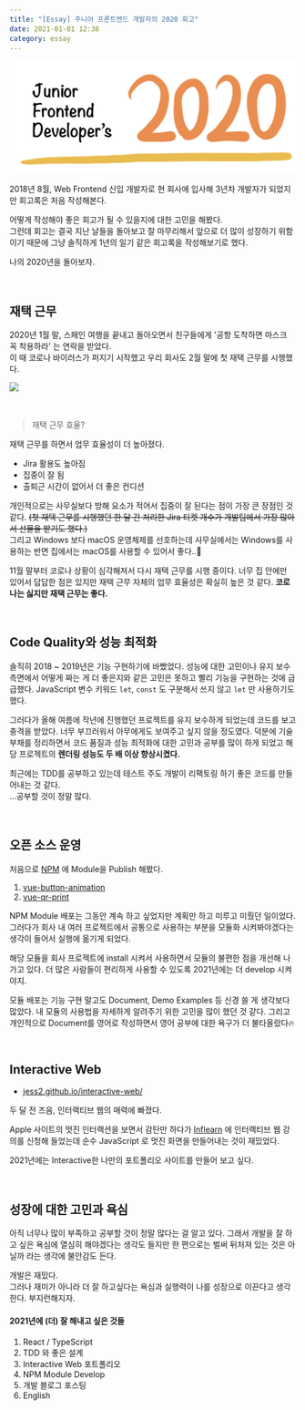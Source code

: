 ```yaml
---
title: "[Essay] 주니어 프론트엔드 개발자의 2020 회고"
date: 2021-01-01 12:38
category: essay
---
```


![](./images/2020.png)

2018년 8월, Web Frontend 신입 개발자로 현 회사에 입사해 3년차 개발자가 되었지만 회고록은 처음 작성해본다.

어떻게 작성해야 좋은 회고가 될 수 있을지에 대한 고민을 해봤다.  
그런데 회고는 결국 지난 날들을 돌아보고 잘 마무리해서 앞으로 더 많이 성장하기 위함이기 때문에 그냥 솔직하게 1년의 일기 같은 회고록을 작성해보기로 했다.

나의 2020년을 돌아보자.

<br>

## 재택 근무
2020년 1월 말, 스페인 여행을 끝내고 돌아오면서 친구들에게 '공항 도착하면 마스크 꼭 착용하라' 는 연락을 받았다.  
이 때 코로나 바이러스가 퍼지기 시작했고 우리 회사도 2월 말에 첫 재택 근무를 시행했다.

![](./images/home.jpeg)

<br>

> 재택 근무 효율?

재택 근무를 하면서 업무 효율성이 더 높아졌다.
- Jira 활용도 높아짐
- 집중이 잘 됨
- 출퇴근 시간이 없어서 더 좋은 컨디션

개인적으로는 사무실보다 방해 요소가 적어서 집중이 잘 된다는 점이 가장 큰 장점인 것 같다. ~~(첫 재택 근무를 시행했던 한 달 간 처리한 Jira 티켓 개수가 개발팀에서 가장 많아서 선물을 받기도 했다.)~~  
그리고 Windows 보다 macOS 운영체제를 선호하는데 사무실에서는 Windows를 사용하는 반면 집에서는 macOS를 사용할 수 있어서 좋다..🍎  

11월 말부터 코로나 상황이 심각해져서 다시 재택 근무를 시행 중이다. 너무 집 안에만 있어서 답답한 점은 있지만 재택 근무 자체의 업무 효율성은 확실히 높은 것 같다. **코로나는 싫지만 재택 근무는 좋다.**

<br>

## Code Quality와 성능 최적화
솔직히 2018 ~ 2019년은 기능 구현하기에 바빴었다. 성능에 대한 고민이나 유지 보수 측면에서 어떻게 짜는 게 더 좋은지와 같은 고민은 못하고 빨리 기능을 구현하는 것에 급급했다.
JavaScript 변수 키워드 `let`, `const` 도 구분해서 쓰지 않고 `let` 만 사용하기도 했다.  

그러다가 올해 여름에 작년에 진행했던 프로젝트를 유지 보수하게 되었는데 코드를 보고 충격을 받았다. 너무 부끄러워서 아무에게도 보여주고 싶지 않을 정도였다.
덕분에 기술 부채를 정리하면서 코드 품질과 성능 최적화에 대한 고민과 공부를 많이 하게 되었고 해당 프로젝트의 **렌더링 성능도 두 배 이상 향상시켰다.**

최근에는 TDD를 공부하고 있는데 테스트 주도 개발이 리팩토링 하기 좋은 코드를 만들어내는 것 같다.  
...공부할 것이 정말 많다.

<br>

## 오픈 소스 운영
처음으로 [NPM](https://www.npmjs.com/) 에 Module을 Publish 해봤다.

1. [vue-button-animation](https://www.npmjs.com/package/vue-button-animation)
2. [vue-qr-print](https://www.npmjs.com/package/vue-qr-print)

NPM Module 배포는 그동안 계속 하고 싶었지만 계획만 하고 미루고 미뤘던 일이었다.  
그러다가 회사 내 여러 프로젝트에서 공통으로 사용하는 부분을 모듈화 시켜봐야겠다는 생각이 들어서 실행에 옮기게 되었다.  

해당 모듈을 회사 프로젝트에 install 시켜서 사용하면서 모듈의 불편한 점을 개선해 나가고 있다. 더 많은 사람들이 편리하게 사용할 수 있도록 2021년에는 더 develop 시켜야지.

모듈 배포는 기능 구현 말고도 Document, Demo Examples 등 신경 쓸 게 생각보다 많았다. 내 모듈의 사용법을 자세하게 알려주기 위한 고민을 많이 했던 것 같다.
그리고 개인적으로 Document를 영어로 작성하면서 영어 공부에 대한 욕구가 더 불타올랐다🔥  

<br>

## Interactive Web

- [jess2.github.io/interactive-web/](jess2.github.io/interactive-web/)

두 달 전 즈음, 인터랙티브 웹의 매력에 빠졌다.  

Apple 사이트의 멋진 인터랙션을 보면서 감탄만 하다가 [Inflearn](https://www.inflearn.com/) 에 인터랙티브 웹 강의를 신청해 들었는데 순수 JavaScript 로 멋진 화면을 만들어내는 것이 재밌었다.

2021년에는 Interactive한 나만의 포트폴리오 사이트를 만들어 보고 싶다.

<br>

## 성장에 대한 고민과 욕심
아직 너무나 많이 부족하고 공부할 것이 정말 많다는 걸 알고 있다. 그래서 개발을 잘 하고 싶은 욕심에 열심히 해야겠다는 생각도 들지만 한 편으로는 벌써 뒤처져 있는 것은 아닐까 라는 생각에 불안감도 든다.

개발은 재밌다.  
그러나 재미가 아니라 더 잘 하고싶다는 욕심과 실행력이 나를 성장으로 이끈다고 생각한다. 부지런해지자.

#### 2021년에 (더) 잘 해내고 싶은 것들
1. React / TypeScript
2. TDD 와 좋은 설계
3. Interactive Web 포트폴리오
4. NPM Module Develop
5. 개발 블로그 포스팅
6. English







 